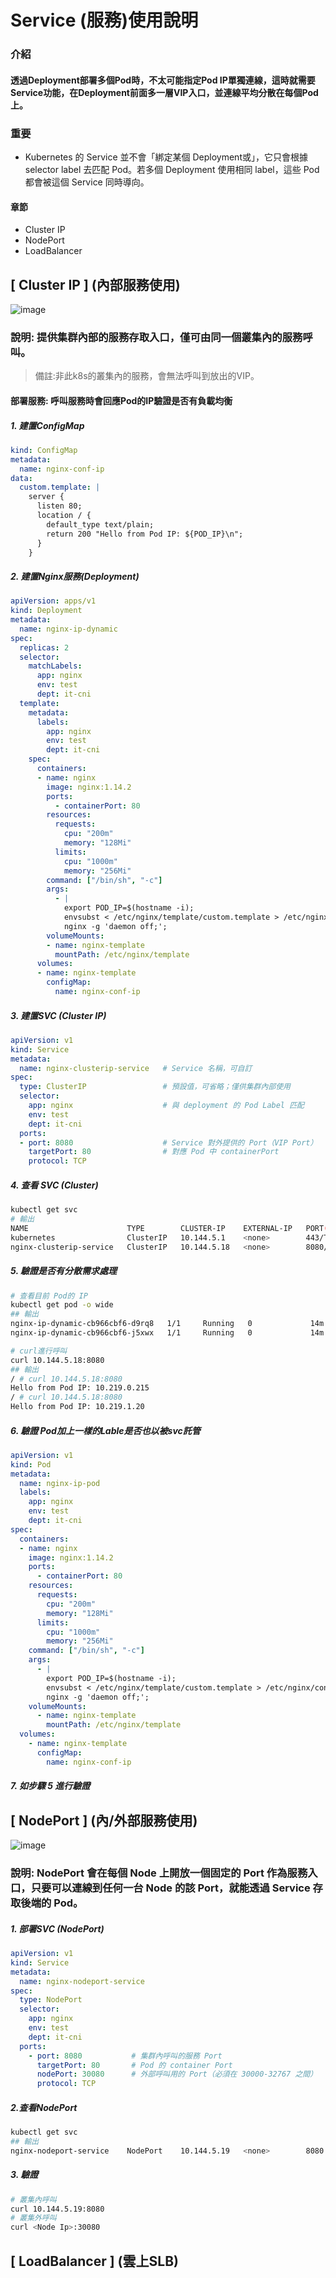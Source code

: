 # Service (服務)使用說明
### 介紹
#### 透過Deployment部署多個Pod時，不太可能指定Pod IP單獨連線，這時就需要Service功能，在Deployment前面多一層VIP入口，並連線平均分散在每個Pod上。
### 重要
* Kubernetes 的 Service 並不會「綁定某個 Deployment或」，它只會根據 selector label 去匹配 Pod。若多個 Deployment 使用相同 label，這些 Pod 都會被這個 Service 同時導向。
#### 章節
* Cluster IP
* NodePort
* LoadBalancer
## [ Cluster IP ] (內部服務使用)
![image](https://user-images.githubusercontent.com/39659664/223951242-60974232-ae7b-4b7b-9d4d-3029759f42d8.png)
### 說明: 提供集群內部的服務存取入口，僅可由同一個叢集內的服務呼叫。
> 備註:非此k8s的叢集內的服務，會無法呼叫到放出的VIP。
#### 部署服務: 呼叫服務時會回應Pod的IP驗證是否有負載均衡
##### 1. 建置ConfigMap
```yaml
kind: ConfigMap
metadata:
  name: nginx-conf-ip
data:
  custom.template: |
    server {
      listen 80;
      location / {
        default_type text/plain;
        return 200 "Hello from Pod IP: ${POD_IP}\n";
      }
    }
```
##### 2. 建置Nginx服務(Deployment)
```yaml
apiVersion: apps/v1
kind: Deployment
metadata:
  name: nginx-ip-dynamic
spec:
  replicas: 2
  selector:
    matchLabels:
      app: nginx
      env: test
      dept: it-cni
  template:
    metadata:
      labels:
        app: nginx
        env: test
        dept: it-cni
    spec:
      containers:
      - name: nginx
        image: nginx:1.14.2
        ports:
          - containerPort: 80
        resources:
          requests:
            cpu: "200m"
            memory: "128Mi"
          limits:
            cpu: "1000m"
            memory: "256Mi"        
        command: ["/bin/sh", "-c"]
        args:
          - |
            export POD_IP=$(hostname -i);
            envsubst < /etc/nginx/template/custom.template > /etc/nginx/conf.d/default.conf;
            nginx -g 'daemon off;';
        volumeMounts:
        - name: nginx-template
          mountPath: /etc/nginx/template
      volumes:
      - name: nginx-template
        configMap:
          name: nginx-conf-ip
```
##### 3. 建置SVC (Cluster IP)
```yaml
apiVersion: v1
kind: Service
metadata:
  name: nginx-clusterip-service   # Service 名稱，可自訂
spec:
  type: ClusterIP                 # 預設值，可省略；僅供集群內部使用
  selector:
    app: nginx                    # 與 deployment 的 Pod Label 匹配
    env: test
    dept: it-cni
  ports:
  - port: 8080                    # Service 對外提供的 Port（VIP Port）
    targetPort: 80                # 對應 Pod 中 containerPort
    protocol: TCP

```
##### 4. 查看 SVC (Cluster)
```bash
kubectl get svc
# 輸出
NAME                      TYPE        CLUSTER-IP    EXTERNAL-IP   PORT(S)    AGE
kubernetes                ClusterIP   10.144.5.1    <none>        443/TCP    7d
nginx-clusterip-service   ClusterIP   10.144.5.18   <none>        8080/TCP   48m
```
##### 5. 驗證是否有分散需求處理
```bash
# 查看目前 Pod的 IP
kubectl get pod -o wide
## 輸出
nginx-ip-dynamic-cb966cbf6-d9rq8   1/1     Running   0             14m     10.219.0.215   gke-n8n-prod-default-pool-c52506a0-4qzp   <none>           <none>
nginx-ip-dynamic-cb966cbf6-j5xwx   1/1     Running   0             14m     10.219.1.20    gke-n8n-prod-default-pool-d0993e26-tpkw   <none>           <none>

# curl進行呼叫
curl 10.144.5.18:8080
## 輸出
/ # curl 10.144.5.18:8080
Hello from Pod IP: 10.219.0.215
/ # curl 10.144.5.18:8080
Hello from Pod IP: 10.219.1.20
```
##### 6. 驗證 Pod加上一樣的Lable是否也以被svc託管
```yaml
apiVersion: v1
kind: Pod
metadata:
  name: nginx-ip-pod
  labels:
    app: nginx
    env: test
    dept: it-cni
spec:
  containers:
  - name: nginx
    image: nginx:1.14.2
    ports:
      - containerPort: 80
    resources:
      requests:
        cpu: "200m"
        memory: "128Mi"
      limits:
        cpu: "1000m"
        memory: "256Mi"
    command: ["/bin/sh", "-c"]
    args:
      - |
        export POD_IP=$(hostname -i);
        envsubst < /etc/nginx/template/custom.template > /etc/nginx/conf.d/default.conf;
        nginx -g 'daemon off;';
    volumeMounts:
      - name: nginx-template
        mountPath: /etc/nginx/template
  volumes:
    - name: nginx-template
      configMap:
        name: nginx-conf-ip
```
##### 7. 如步驟 5 進行驗證

## [ NodePort ] (內/外部服務使用)
![image](https://user-images.githubusercontent.com/39659664/223967264-5f4b3145-12c0-45ef-bddc-4eabec5d02d5.png)
### 說明: NodePort 會在每個 Node 上開放一個固定的 Port 作為服務入口，只要可以連線到任何一台 Node 的該 Port，就能透過 Service 存取後端的 Pod。
##### 1. 部署SVC (NodePort)
```yaml
apiVersion: v1
kind: Service
metadata:
  name: nginx-nodeport-service
spec:
  type: NodePort
  selector:
    app: nginx
    env: test
    dept: it-cni
  ports:
    - port: 8080           # 集群內呼叫的服務 Port
      targetPort: 80       # Pod 的 container Port
      nodePort: 30080      # 外部呼叫用的 Port（必須在 30000-32767 之間）
      protocol: TCP
```
##### 2.查看NodePort
```bash
kubectl get svc
## 輸出
nginx-nodeport-service    NodePort    10.144.5.19   <none>        8080:30080/TCP   7m50s
```
##### 3. 驗證
```bash
# 叢集內呼叫
curl 10.144.5.19:8080
# 叢集外呼叫
curl <Node Ip>:30080
```
## [ LoadBalancer ] (雲上SLB)
